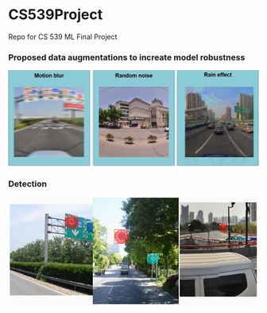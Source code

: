 # CS539Project
Repo for CS 539 ML Final Project

### Proposed data augmentations to increate model robustness

![augmentatios](https://github.com/adriannaStaszewska/CS539Project/blob/main/assets/augmentations.jpg)

### Detection 

![detection](https://github.com/adriannaStaszewska/CS539Project/blob/main/assets/detection.jpg)
